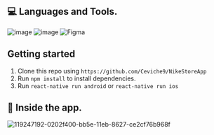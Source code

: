 ## 💻 Languages and Tools.
![image](https://camo.githubusercontent.com/9d07c04bdd98c662d5df9d4e1cc1de8446ffeaebca330feb161f1fb8e1188204/68747470733a2f2f696d672e736869656c64732e696f2f62616467652f4a6176615363726970742d4637444631453f7374796c653d666f722d7468652d6261646765266c6f676f3d6a617661736372697074266c6f676f436f6c6f723d626c61636b)
![image](https://camo.githubusercontent.com/0b9bce580a369d91352cf37397f1e079ef104531fc0bc53a145deb8f43fca535/68747470733a2f2f696d672e736869656c64732e696f2f62616467652f52656163745f4e61746976652d3230323332413f7374796c653d666f722d7468652d6261646765266c6f676f3d7265616374266c6f676f436f6c6f723d363144414642)
![Figma](https://img.shields.io/badge/Figma-F24E1E?style=for-the-badge&logo=figma&logoColor=white)

## Getting started

1. Clone this repo using `https://github.com/Ceviche9/NikeStoreApp`
2. Run `npm install` to install dependencies.<br />
3. Run `react-native run android` or `react-native run ios`


## 📲 Inside the app.


![119247192-0202f400-bb5e-11eb-8627-ce2cf76b968f](https://user-images.githubusercontent.com/83431609/119417978-64c6cd80-bccd-11eb-978e-6373d048ca6d.png)
